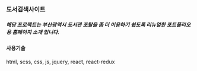 ### 도서검색사이트

##### 해당 프로젝트는 부산광역시 도서관 포탈을 좀 더 이용하기 쉽도록 리뉴얼한 포트폴리오용 홈페이지 소개 입니다. 

#### 사용기술 
html, scss, css, js, jquery, react, react-redux